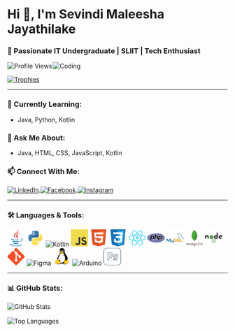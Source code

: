 <h1 align="left">Hi 👋, I'm Sevindi Maleesha Jayathilake</h1>
<h3 align="left">🚀 Passionate IT Undergraduate | SLIIT | Tech Enthusiast</h3>

<img align="right" alt="Coding" width="400" src="https://cdn.dribbble.com/users/1857592/screenshots/3848396/character-typing.gif" />

<p align="left">
  <img src="https://komarev.com/ghpvc/?username=sevi2001&label=Profile%20views&color=0e75b6&style=flat" alt="Profile Views" />
</p>

<p align="left">
  <a href="https://github.com/ryo-ma/github-profile-trophy">
    <img src="https://github-profile-trophy.vercel.app/?username=sevi2001&theme=dracula&row=1&column=6" alt="Trophies" />
  </a>
</p>

---

### 🌱 Currently Learning:
- Java, Python, Kotlin

### 💬 Ask Me About:
- Java, HTML, CSS, JavaScript, Kotlin

### 📫 Connect With Me:
<p align="left">
  <a href="https://linkedin.com/in/sevindi jaythilake" target="_blank">
    <img align="center" src="https://cdn.jsdelivr.net/npm/simple-icons@v5/icons/linkedin.svg" alt="LinkedIn" height="30" width="40" />
  </a>
  <a href="https://fb.com/sevindi jaythilake" target="_blank">
    <img align="center" src="https://cdn.jsdelivr.net/npm/simple-icons@v5/icons/facebook.svg" alt="Facebook" height="30" width="40" />
  </a>
  <a href="https://instagram.com/sevi_jayathilake" target="_blank">
    <img align="center" src="https://cdn.jsdelivr.net/npm/simple-icons@v5/icons/instagram.svg" alt="Instagram" height="30" width="40" />
  </a>
</p>

---

### 🛠️ Languages & Tools:
<p align="left">
  <img src="https://raw.githubusercontent.com/devicons/devicon/master/icons/java/java-original.svg" alt="Java" width="40" height="40" />
  <img src="https://raw.githubusercontent.com/devicons/devicon/master/icons/python/python-original.svg" alt="Python" width="40" height="40" />
  <img src="https://www.vectorlogo.zone/logos/kotlinlang/kotlinlang-icon.svg" alt="Kotlin" width="40" height="40" />
  <img src="https://raw.githubusercontent.com/devicons/devicon/master/icons/javascript/javascript-original.svg" alt="JavaScript" width="40" height="40" />
  <img src="https://raw.githubusercontent.com/devicons/devicon/master/icons/html5/html5-original.svg" alt="HTML5" width="40" height="40" />
  <img src="https://raw.githubusercontent.com/devicons/devicon/master/icons/css3/css3-original.svg" alt="CSS3" width="40" height="40" />
  <img src="https://raw.githubusercontent.com/devicons/devicon/master/icons/react/react-original.svg" alt="React" width="40" height="40" />
  <img src="https://raw.githubusercontent.com/devicons/devicon/master/icons/php/php-original.svg" alt="PHP" width="40" height="40" />
  <img src="https://raw.githubusercontent.com/devicons/devicon/master/icons/mysql/mysql-original-wordmark.svg" alt="MySQL" width="40" height="40" />
  <img src="https://raw.githubusercontent.com/devicons/devicon/master/icons/mongodb/mongodb-original-wordmark.svg" alt="MongoDB" width="40" height="40" />
  <img src="https://raw.githubusercontent.com/devicons/devicon/master/icons/nodejs/nodejs-original-wordmark.svg" alt="Node.js" width="40" height="40" />
  <img src="https://raw.githubusercontent.com/devicons/devicon/master/icons/git/git-original.svg" alt="Git" width="40" height="40" />
  <img src="https://www.vectorlogo.zone/logos/figma/figma-icon.svg" alt="Figma" width="40" height="40" />
  <img src="https://raw.githubusercontent.com/devicons/devicon/master/icons/linux/linux-original.svg" alt="Linux" width="40" height="40" />
  <img src="https://cdn.worldvectorlogo.com/logos/arduino-1.svg" alt="Arduino" width="40" height="40" />
  <img src="https://raw.githubusercontent.com/devicons/devicon/master/icons/photoshop/photoshop-line.svg" alt="Photoshop" width="40" height="40" />
</p>

---

### 📊 GitHub Stats:
<p align="left">
  <img align="center" src="https://github-readme-stats.vercel.app/api?username=sevi2001&show_icons=true&theme=radical" alt="GitHub Stats" />
</p>

<p align="left">
  <img align="center" src="https://github-readme-stats.vercel.app/api/top-langs/?username=sevi2001&layout=compact&theme=radical" alt="Top Languages" />
</p>
